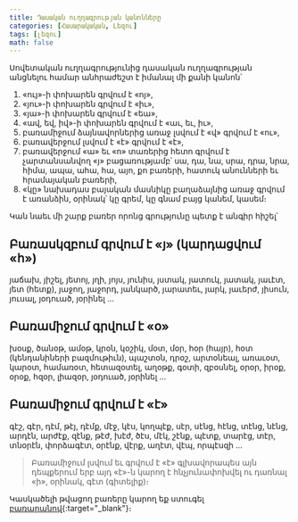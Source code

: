 ```yaml
---
title: Դասական ուղղագրության կանոնները
categories: [Հասարակական, Լեզու]
tags: [լեզու]
math: false
---
```


Սովետական ուղղագրությունից դասական ուղղագրության անցնելու համար անհրաժեշտ է իմանալ մի քանի կանոն՝

1. «ույ»-ի փոխարեն գրվում է «ոյ»,
2. «յու»-ի փոխարեն գրվում է «իւ»,
3. «յա»-ի փոխարեն գրվում է «եա»,
4. «ավ, եվ, իվ»-ի փոխարեն գրվում է «աւ, եւ, իւ»,
5. բառամիջում ձայնավորներից առաջ լսվում է «վ» գրվում է «ու»,
6. բառավերջում լսվում է «է» գրվում է «է»,
7. բառավերջում «ա» եւ «ո» տառերից հետո գրվում է չարտանսանվող «յ» բացառությամբ՝ սա, դա, նա, սրա, դրա, նրա, հիմա, ապա, ահա, հա, այո, քո բառերի, հատուկ անունների եւ հրամայական բառերի,
8. «կը» նախադաս բայական մասնիկը բաղաձայնից առաջ գրվում է առանձին, օրինակ՝ կը գրեմ, կը գնամ բայց կանեմ, կասեմ։

Կան նաեւ մի շարք բառեր որոնց գրությունը պետք է անգիր հիշել՝

## Բառասկզբում գրվում է «յ» (կարդացվում «հ»)

յաճախ, յիշել, յետոյ, յղի, յոյս, յունիս, յստակ, յատուկ, յատակ, յաւէտ, յետ (հետք), յաջող, յաջորդ, յանկարծ, յարատեւ, յարկ, յաւերժ, յիսուն, յուսալ, յօդուած, յօրինել …

## Բառամիջում գրվում է «օ»

խօսք, ծանօթ, ամօթ, կրօն, կօշիկ, մօտ, մօր, հօր (հայր), հօտ (կենդանիների բազմութիւն), պաշտօն, դրօշ, արտօնեալ, առաւօտ, կարօտ, համառօտ, հետազօտել, աղօթք, գօտի, զբօսնել, օրօր, իրօք, օրօք, հզօր, լիազօր, յօդուած, յօրինել …

## Բառամիջում գրվում է «է»

գէշ, գէր, դէմ, թէյ, դէմք, մէջ, կէս, կողպէք, սէր, սէնց, հէնց, տէնց, նէնց, արդէն, արժէք, զէնք, թէժ, խէժ, ծէս, մէկ, շէնք, պէտք, տարէց, տէր, տնօրէն, փորձագէտ, օրէնք, վէրք, աղէտ, վէպ, որպէսզի …

> Բառամիջում լսվում եւ գրվում է «է» գլխավորապես այն դեպքերում երբ այդ «է»-ն կարող է հնչյունափոխվել ու դառնալ «ի», օրինակ, գէտ (գիտելիք)։

Կասկածելի թվացող բառերը կարող եք ստուգել [բառարանով](https://բառարան.հայ/){:target="\_blank"}։
